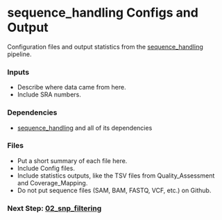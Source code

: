# sequence_handling Configs and Output
Configuration files and output statistics from the [sequence_handling](https://github.com/MorrellLAB/sequence_handling) pipeline.

### Inputs
- Describe where data came from here.
- Include SRA numbers.

### Dependencies
- [sequence_handling](https://github.com/MorrellLAB/sequence_handling) and all of its dependencies

### Files
- Put a short summary of each file here.
- Include Config files.
- Include statistics outputs, like the TSV files from Quality_Assessment and Coverage_Mapping.
- Do not put sequence files (SAM, BAM, FASTQ, VCF, etc.) on Github.

### Next Step: [02_snp_filtering]()